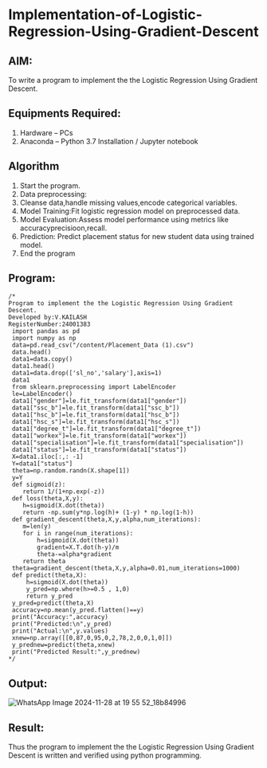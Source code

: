 # Implementation-of-Logistic-Regression-Using-Gradient-Descent

## AIM:
To write a program to implement the the Logistic Regression Using Gradient Descent.

## Equipments Required:
1. Hardware – PCs
2. Anaconda – Python 3.7 Installation / Jupyter notebook

## Algorithm
 1. Start the program.
 2. Data preprocessing:
 3. Cleanse data,handle missing values,encode categorical variables.
 4. Model Training:Fit logistic regression model on preprocessed data.
 5. Model Evaluation:Assess model performance using metrics like accuracyprecisioon,recall.
 6. Prediction: Predict placement status for new student data using trained model.
 7. End the program

## Program:
```
/*
Program to implement the the Logistic Regression Using Gradient Descent.
Developed by:V.KAILASH 
RegisterNumber:24001383
 import pandas as pd
 import numpy as np
 data=pd.read_csv("/content/Placement_Data (1).csv")
 data.head()
 data1=data.copy()
 data1.head()
 data1=data.drop(['sl_no','salary'],axis=1)
 data1
 from sklearn.preprocessing import LabelEncoder
 le=LabelEncoder()
 data1["gender"]=le.fit_transform(data1["gender"])
 data1["ssc_b"]=le.fit_transform(data1["ssc_b"])
 data1["hsc_b"]=le.fit_transform(data1["hsc_b"])
 data1["hsc_s"]=le.fit_transform(data1["hsc_s"])
 data1["degree_t"]=le.fit_transform(data1["degree_t"])
 data1["workex"]=le.fit_transform(data1["workex"])
 data1["specialisation"]=le.fit_transform(data1["specialisation"])
 data1["status"]=le.fit_transform(data1["status"])
 X=data1.iloc[:,: -1]
 Y=data1["status"]
 theta=np.random.randn(X.shape[1])
 y=Y
 def sigmoid(z):
    return 1/(1+np.exp(-z))
 def loss(theta,X,y):
    h=sigmoid(X.dot(theta))
    return -np.sum(y*np.log(h)+ (1-y) * np.log(1-h))
 def gradient_descent(theta,X,y,alpha,num_iterations):
    m=len(y)
    for i in range(num_iterations):
        h=sigmoid(X.dot(theta))
        gradient=X.T.dot(h-y)/m
        theta-=alpha*gradient
    return theta
 theta=gradient_descent(theta,X,y,alpha=0.01,num_iterations=1000)
 def predict(theta,X):
     h=sigmoid(X.dot(theta))
     y_pred=np.where(h>=0.5 , 1,0)
     return y_pred
 y_pred=predict(theta,X)
 accuracy=np.mean(y_pred.flatten()==y)
 print("Accuracy:",accuracy)
 print("Predicted:\n",y_pred)
 print("Actual:\n",y.values)
 xnew=np.array([[0,87,0,95,0,2,78,2,0,0,1,0]])
 y_prednew=predict(theta,xnew)
 print("Predicted Result:",y_prednew) 
*/
```

## Output:
![WhatsApp Image 2024-11-28 at 19 55 52_18b84996](https://github.com/user-attachments/assets/50080e1e-b0e3-48df-bf7d-a3274950632e)



## Result:
Thus the program to implement the the Logistic Regression Using Gradient Descent is written and verified using python programming.

